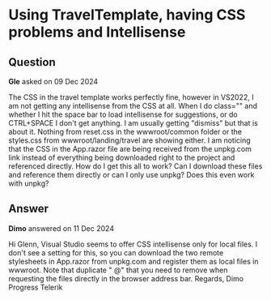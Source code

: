 # Using TravelTemplate, having CSS problems and Intellisense

## Question

**Gle** asked on 09 Dec 2024

The CSS in the travel template works perfectly fine, however in VS2022, I am not getting any intellisense from the CSS at all. When I do class="" and whether I hit the space bar to load intellisense for suggestions, or do CTRL+SPACE I don't get anything. I am usually getting "dismiss" but that is about it. Nothing from reset.css in the wwwroot/common folder or the styles.css from wwwroot/landing/travel are showing either. I am noticing that the CSS in the App.razor file are being received from the unpkg.com link instead of everything being downloaded right to the project and referenced directly. How do I get this all to work? Can I download these files and reference them directly or can I only use unpkg? Does this even work with unpkg?

## Answer

**Dimo** answered on 11 Dec 2024

Hi Glenn, Visual Studio seems to offer CSS intellisense only for local files. I don't see a setting for this, so you can download the two remote stylesheets in App.razor from unpkg.com and register them as local files in wwwroot. Note that duplicate " @" that you need to remove when requesting the files directly in the browser address bar. Regards, Dimo Progress Telerik
